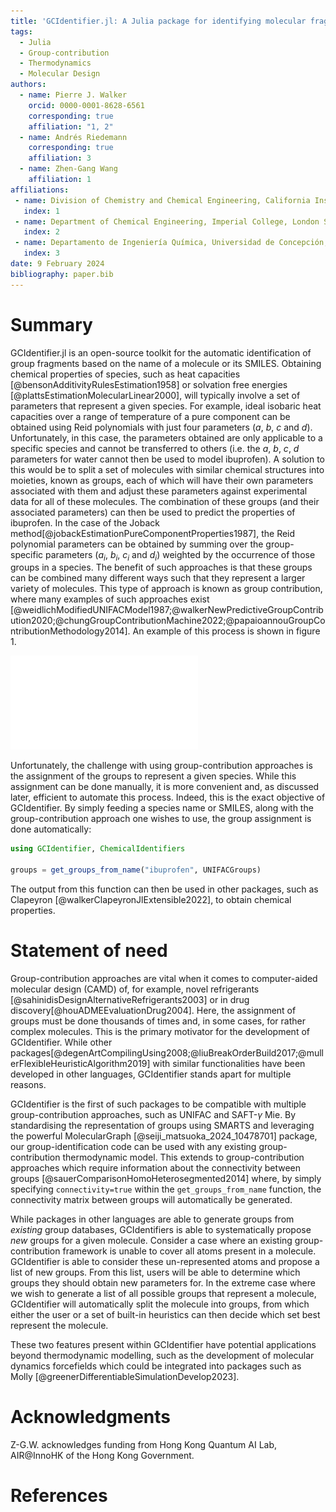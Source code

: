 ```yaml
---
title: 'GCIdentifier.jl: A Julia package for identifying molecular fragments from SMILES'
tags:
  - Julia
  - Group-contribution
  - Thermodynamics
  - Molecular Design
authors:
  - name: Pierre J. Walker
    orcid: 0000-0001-8628-6561
    corresponding: true
    affiliation: "1, 2"
  - name: Andrés Riedemann
    corresponding: true
    affiliation: 3
  - name: Zhen-Gang Wang
    affiliation: 1
affiliations:
 - name: Division of Chemistry and Chemical Engineering, California Institute of Technology, Pasadena, California 91125, United States
   index: 1
 - name: Department of Chemical Engineering, Imperial College, London SW7 2AZ, United Kingdom
   index: 2
 - name: Departamento de Ingeniería Química, Universidad de Concepción, Concepción 4030000, Chile
   index: 3
date: 9 February 2024
bibliography: paper.bib
---
```


# Summary
GCIdentifier.jl is an open-source toolkit for the automatic identification of group fragments based on the name of a molecule or its SMILES. Obtaining chemical properties of species, such as heat capacities [@bensonAdditivityRulesEstimation1958] or solvation free energies [@plattsEstimationMolecularLinear2000], will typically involve a set of parameters that represent a given species. For example, ideal isobaric heat capacities over a range of temperature of a pure component can be obtained using Reid polynomials with just four parameters ($a$, $b$, $c$ and $d$). Unfortunately, in this case, the parameters obtained are only applicable to a specific species and cannot be transferred to others (i.e. the $a$, $b$, $c$, $d$ parameters for water cannot then be used to model ibuprofen). A solution to this would be to split a set of molecules with similar chemical structures into moieties, known as groups, each of which will have their own parameters associated with them and adjust these parameters against experimental data for all of these molecules. The combination of these groups (and their associated parameters) can then be used to predict the properties of ibuprofen. In the case of the Joback method[@jobackEstimationPureComponentProperties1987], the Reid polynomial parameters can be obtained by summing over the group-specific parameters ($a_i$, $b_i$, $c_i$ and $d_i$) weighted by the occurrence of those groups in a species. The benefit of such approaches is that these groups can be combined many different ways such that they represent a larger variety of molecules. This type of approach is known as group contribution, where many examples of such approaches exist [@weidlichModifiedUNIFACModel1987;@walkerNewPredictiveGroupContribution2020;@chungGroupContributionMachine2022;@papaioannouGroupContributionMethodology2014]. An example of this process is shown in figure 1.

![Fragmentation of ibuprofen into UNIFAC groups.](figures/ibuprofen.pdf)

Unfortunately, the challenge with using group-contribution approaches is the assignment of the groups to represent a given species. While this assignment can be done manually, it is more convenient and, as discussed later, efficient to automate this process. Indeed, this is the exact objective of GCIdentifier. By simply feeding a species name or SMILES, along with the group-contribution approach one wishes to use, the group assignment is done automatically:
```julia
using GCIdentifier, ChemicalIdentifiers

groups = get_groups_from_name("ibuprofen", UNIFACGroups)
```
The output from this function can then be used in other packages, such as Clapeyron [@walkerClapeyronJlExtensible2022], to obtain chemical properties.


# Statement of need
Group-contribution approaches are vital when it comes to computer-aided molecular design (CAMD) of, for example, novel refrigerants [@sahinidisDesignAlternativeRefrigerants2003] or in drug discovery[@houADMEEvaluationDrug2004]. Here, the assignment of groups must be done thousands of times and, in some cases, for rather complex molecules. This is the primary motivator for the development of GCIdentifier. While other packages[@degenArtCompilingUsing2008;@liuBreakOrderBuild2017;@mullerFlexibleHeuristicAlgorithm2019] with similar functionalities have been developed in other languages, GCIdentifier stands apart for multiple reasons.

GCIdentifier is the first of such packages to be compatible with multiple group-contribution approaches, such as UNIFAC and SAFT-$\gamma$ Mie. By standardising the representation of groups using SMARTS and leveraging the powerful MolecularGraph [@seiji_matsuoka_2024_10478701] package, our group-identification code can be used with any existing group-contribution thermodynamic model. This extends to group-contribution approaches which require information about the connectivity between groups [@sauerComparisonHomoHeterosegmented2014] where, by simply specifying `connectivity=true` within the `get_groups_from_name` function, the connectivity matrix between groups will automatically be generated.

While packages in other languages are able to generate groups from _existing_ group databases, GCIdentifiers is able to systematically propose _new_ groups for a given molecule. Consider a case where an existing group-contribution framework is unable to cover all atoms present in a molecule. GCIdentifier is able to consider these un-represented atoms and propose a list of new groups. From this list, users will be able to determine which groups they should obtain new parameters for. In the extreme case where we wish to generate a list of all possible groups that represent a molecule, GCIdentifier will automatically split the molecule into groups, from which either the user or a set of built-in heuristics can then decide which set best represent the molecule. 

These two features present within GCIdentifier have potential applications beyond thermodynamic modelling, such as the development of molecular dynamics forcefields which could be integrated into packages such as Molly [@greenerDifferentiableSimulationDevelop2023].

# Acknowledgments
Z-G.W. acknowledges funding from Hong Kong Quantum AI Lab, AIR\@InnoHK of the Hong Kong Government.

# References
